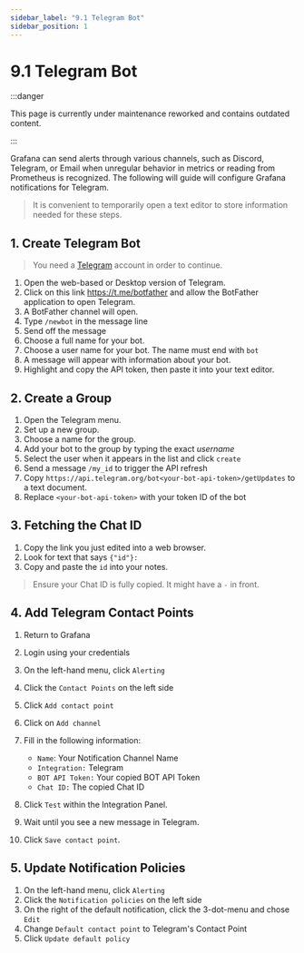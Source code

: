 ```yaml
---
sidebar_label: "9.1 Telegram Bot"
sidebar_position: 1
---
```


# 9.1 Telegram Bot

:::danger

This page is currently under maintenance reworked and contains outdated content.

:::

Grafana can send alerts through various channels, such as Discord, Telegram, or Email when unregular behavior in metrics or reading from Prometheus is recognized. The following will guide will configure Grafana notifications for Telegram.

> It is convenient to temporarily open a text editor to store information needed for these steps.

## 1. Create Telegram Bot

> You need a [Telegram](https://telegram.org/) account in order to continue.

1. Open the web-based or Desktop version of Telegram.
2. Click on this link https://t.me/botfather and allow the BotFather application to open Telegram.
3. A BotFather channel will open.
4. Type `/newbot` in the message line
5. Send off the message
6. Choose a full name for your bot.
7. Choose a user name for your bot. The name must end with `bot`
8. A message will appear with information about your bot.
9. Highlight and copy the API token, then paste it into your text editor.

## 2. Create a Group

1. Open the Telegram menu.
2. Set up a new group.
3. Choose a name for the group.
4. Add your bot to the group by typing the exact _username_
5. Select the user when it appears in the list and click `create`
6. Send a message `/my_id` to trigger the API refresh
7. Copy `https://api.telegram.org/bot<your-bot-api-token>/getUpdates` to a text document.
8. Replace `<your-bot-api-token>` with your token ID of the bot

## 3. Fetching the Chat ID

1. Copy the link you just edited into a web browser.
2. Look for text that says `{"id"}:`
3. Copy and paste the `id` into your notes.

> Ensure your Chat ID is fully copied. It might have a `-` in front.

## 4. Add Telegram Contact Points

1. Return to Grafana
2. Login using your credentials
3. On the left-hand menu, click `Alerting`
4. Click the `Contact Points` on the left side
5. Click `Add contact point`
6. Click on `Add channel`
7. Fill in the following information:

   - `Name`: Your Notification Channel Name
   - `Integration:` Telegram
   - `BOT API Token:` Your copied BOT API Token
   - `Chat ID:` The copied Chat ID

8. Click `Test` within the Integration Panel.
9. Wait until you see a new message in Telegram.
10. Click `Save contact point`.

## 5. Update Notification Policies

1. On the left-hand menu, click `Alerting`
2. Click the `Notification policies` on the left side
3. On the right of the default notification, click the 3-dot-menu and chose `Edit`
4. Change `Default contact point` to Telegram's Contact Point
5. Click `Update default policy`
